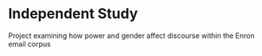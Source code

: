 # Independent Study
Project examining how power and gender affect discourse within the Enron email corpus
